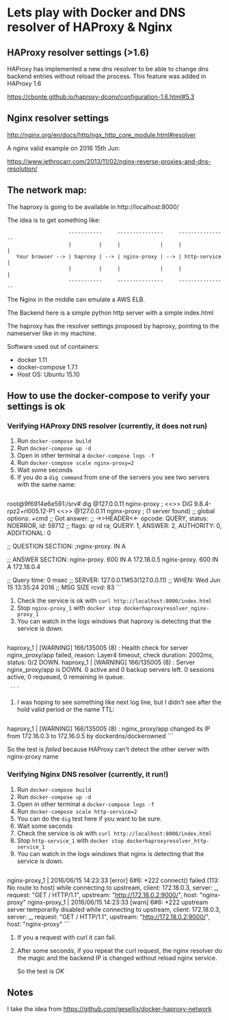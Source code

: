 # Lets play with Docker and DNS resolver of HAProxy & Nginx

## HAProxy resolver settings (>1.6)

HAProxy has implemented a new dns resolver to be able to change dns backend
entries without reload the process. This feature was added in HAProxy 1.6

https://cbonte.github.io/haproxy-dconv/configuration-1.6.html#5.3


## Nginx resolver settings

http://nginx.org/en/docs/http/ngx_http_core_module.html#resolver

A nginx valid example on 2016 15th Jun:

https://www.jethrocarr.com/2013/11/02/nginx-reverse-proxies-and-dns-resolution/

## The network map:

The haproxy is going to be available in http://localhost:8000/

The idea is to get something like:

```
                    -----------     ---------------     ----------------
                    |         |     |             |     |              |
   Your browser --> | haproxy | --> | nginx-proxy | --> | http-service |
                    |         |     |             |     |              |
                    -----------     ---------------     ----------------
```

The Nginx in the middle can emulate a AWS ELB.

The Backend here is a simple python http server with a simple index.html

The haproxy has the resolver settings proposed by haproxy, pointing to the
nameserver like in my machine.

Software used out of containers:
   - docker 1.11
   - docker-compose 1.7.1
   - Host OS: Ubuntu 15.10


## How to use the docker-compose to verify your settings is ok

### Verifying HAProxy DNS resolver (currently, it does not run)

 1. Run `docker-compose build`
 1. Run `docker-compose up -d`
 1. Open in other terminal a `docker-compose logs -f`
 1. Run `docker-compose scale nginx-proxy=2`
 1. Wait some seconds
 1. If you do a `dig command` from one of the servers you see two servers
    with the same name:
     ```
root@9f6914e6e591:/srv# dig @127.0.0.11 nginx-proxy
; <<>> DiG 9.8.4-rpz2+rl005.12-P1 <<>> @127.0.0.11 nginx-proxy
; (1 server found)
;; global options: +cmd
;; Got answer:
;; ->>HEADER<<- opcode: QUERY, status: NOERROR, id: 59712
;; flags: qr rd ra; QUERY: 1, ANSWER: 2, AUTHORITY: 0, ADDITIONAL: 0

;; QUESTION SECTION:
;nginx-proxy.                   IN      A

;; ANSWER SECTION:
nginx-proxy.            600     IN      A       172.18.0.5
nginx-proxy.            600     IN      A       172.18.0.4

;; Query time: 0 msec
;; SERVER: 127.0.0.11#53(127.0.0.11)
;; WHEN: Wed Jun 15 13:35:24 2016
;; MSG SIZE  rcvd: 83
       ```
 1. Check the service is ok with `curl http://localhost:8000/index.html`
 1. Stop `nginx-proxy_1` with `docker stop dockerhaproxyresolver_nginx-proxy_1`
 1. You can watch in the logs windows that haproxy is detecting that the
    service is down.
     ```
haproxy_1       | [WARNING] 166/135005 (8) : Health check for server nginx_proxy/app failed, reason: Layer4 timeout, check duration: 2002ms, status: 0/2 DOWN.
haproxy_1       | [WARNING] 166/135005 (8) : Server nginx_proxy/app is DOWN. 0 active and 0 backup servers left. 0 sessions active, 0 requeued, 0 remaining in queue.

     ```
 1. I was hoping to see something like next log line, but I didn't see after
    the hold valid period or the name TTL:
     ```
haproxy_1       | [WARNING] 166/135005 (8) :  nginx_proxy/app changed its IP from 172.16.0.3 to 172.16.0.5 by dockerdns/dockerowned
     ```

So the test is *failed* because HAProxy can't detect the other server with nginx-proxy name


### Verifying Nginx DNS resolver (currently, it run!)

 1. Run `docker-compose build`
 1. Run `docker-compose up -d`
 1. Open in other terminal a `docker-compose logs -f`
 1. Run `docker-compose scale http-service=2`
 1. You can do the `dig` test here if you want to be sure.
 1. Wait some seconds
 1. Check the service is ok with `curl http://localhost:8000/index.html`
 1. Stop `http-service_1` with `docker stop dockerhaproxyresolver_http-service_1`
 1. You can watch in the logs windows that nginx is detecting that the
    service is down.
     ```
nginx-proxy_1   | 2016/06/15 14:23:33 [error] 6#6: *222 connect() failed (113: No route to host) while connecting to upstream, client: 172.18.0.3, server: _, request: "GET / HTTP/1.1", upstream: "http://172.18.0.2:9000/", host: "nginx-proxy"
nginx-proxy_1   | 2016/06/15 14:23:33 [warn] 6#6: *222 upstream server temporarily disabled while connecting to upstream, client: 172.18.0.3, server: _, request: "GET / HTTP/1.1", upstream: "http://172.18.0.2:9000/", host: "nginx-proxy"
     ```
 1. If you a request with curl it can fail.
 1. After some seconds, if you repeat the curl request, the nginx resolver
    do the magic and the backend IP is changed without reload nginx service.

    So the test is *OK*



## Notes

I take the idea from https://github.com/gesellix/docker-haproxy-network
